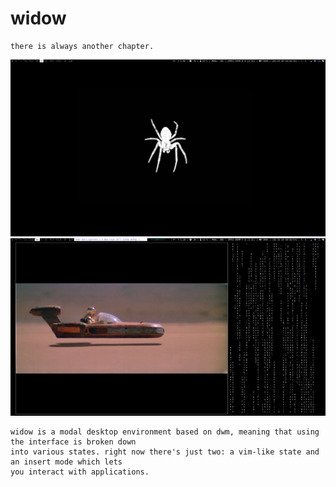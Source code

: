 # widow

```
there is always another chapter. 
```
![widow](https://github.com/seraphgrid/widow/blob/main/widow.png) 
![widow1](https://github.com/seraphgrid/widow/blob/main/widow1.png)

```
widow is a modal desktop environment based on dwm, meaning that using the interface is broken down
into various states. right now there's just two: a vim-like state and an insert mode which lets
you interact with applications.
```
